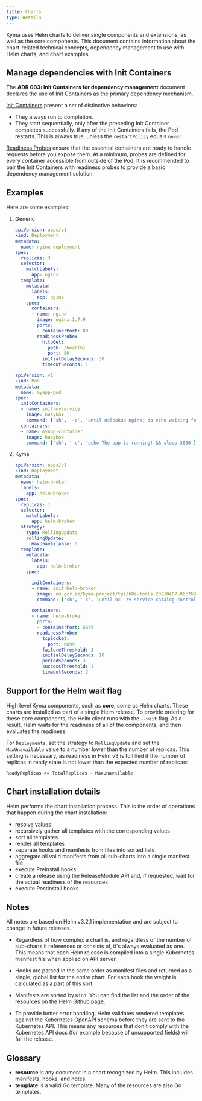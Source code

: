 ```yaml
---
title: Charts
type: Details
---
```


Kyma uses Helm charts to deliver single components and extensions, as well as the core components. This document contains information about the chart-related technical concepts, dependency management to use with Helm charts, and chart examples.

## Manage dependencies with Init Containers

The **ADR 003: Init Containers for dependency management** document declares the use of Init Containers as the primary dependency mechanism.

[Init Containers](https://kubernetes.io/docs/concepts/workloads/pods/init-containers/) present a set of distinctive behaviors:

* They always run to completion.
* They start sequentially, only after the preceding Init Container completes successfully.
  If any of the Init Containers fails, the Pod restarts. This is always true, unless the `restartPolicy` equals `never`.

[Readiness Probes](https://kubernetes.io/docs/concepts/workloads/pods/pod-lifecycle/#container-probes) ensure that the essential containers are ready to handle requests before you expose them. At a minimum, probes are defined for every container accessible from outside of the Pod. It is recommended to pair the Init Containers with readiness probes to provide a basic dependency management solution.

## Examples

Here are some examples:

1. Generic

   ```yaml
   apiVersion: apps/v1
   kind: Deployment
   metadata:
     name: nginx-deployment
   spec:
     replicas: 3
     selector:
       matchLabels:
         app: nginx
     template:
       metadata:
         labels:
           app: nginx
       spec:
         containers:
         - name: nginx
           image: nginx:1.7.9
           ports:
           - containerPort: 80
           readinessProbe:
             httpGet:
               path: /healthz
               port: 80
             initialDelaySeconds: 30
             timeoutSeconds: 1
   ```

   ```yaml
   apiVersion: v1
   kind: Pod
   metadata:
     name: myapp-pod
   spec:
     initContainers:
     - name: init-myservice
       image: busybox
       command: ['sh', '-c', 'until nslookup nginx; do echo waiting for nginx; sleep 2; done;']
     containers:
     - name: myapp-container
       image: busybox
       command: ['sh', '-c', 'echo The app is running! && sleep 3600']
   ```

2. Kyma

   ```yaml
   apiVersion: apps/v1
   kind: Deployment
   metadata:
     name: helm-broker
     labels:
       app: helm-broker
   spec:
     replicas: 1
     selector:
       matchLabels:
         app: helm-broker
     strategy:
       type: RollingUpdate
       rollingUpdate:
         maxUnavailable: 0
     template:
       metadata:
         labels:
           app: helm-broker
       spec:

         initContainers:
         - name: init-helm-broker
           image: eu.gcr.io/kyma-project/tpi/k8s-tools:20210407-86c769bd
           command: ['sh', '-c', 'until nc -zv service-catalog-controller-manager.kyma-system.svc.cluster.local 8080; do echo waiting for etcd service; sleep 2; done;']

         containers:
         - name: helm-broker
           ports:
           - containerPort: 6699
           readinessProbe:
             tcpSocket:
               port: 6699
             failureThreshold: 3
             initialDelaySeconds: 10
             periodSeconds: 3
             successThreshold: 1
             timeoutSeconds: 2
   ```

## Support for the Helm wait flag

High level Kyma components, such as **core**, come as Helm charts. These charts are installed as part of a single Helm release. To provide ordering for these core components, the Helm client runs with the `--wait` flag. As a result, Helm waits for the readiness of all of the components, and then evaluates the readiness.

For `Deployments`, set the strategy to `RollingUpdate` and set the `MaxUnavailable` value to a number lower than the number of replicas. This setting is necessary, as readiness in Helm v3 is fulfilled if the number of replicas in ready state is not lower than the expected number of replicas:

```
ReadyReplicas >= TotalReplicas - MaxUnavailable
```

## Chart installation details

Helm performs the chart installation process. This is the order of operations that happen during the chart installation:

* resolve values
* recursively gather all templates with the corresponding values
* sort all templates
* render all templates
* separate hooks and manifests from files into sorted lists
* aggregate all valid manifests from all sub-charts into a single manifest file
* execute PreInstall hooks
* create a release using the ReleaseModule API and, if requested, wait for the actual readiness of the resources
* execute PostInstall hooks

## Notes

All notes are based on Helm v3.2.1 implementation and are subject to change in future releases.

* Regardless of how complex a chart is, and regardless of the number of sub-charts it references or consists of, it's always evaluated as one. This means that each Helm release is compiled into a single Kubernetes manifest file when applied on API server.

* Hooks are parsed in the same order as manifest files and returned as a single, global list for the entire chart. For each hook the weight is calculated as a part of this sort.

* Manifests are sorted by `Kind`. You can find the list and the order of the resources on the Helm [Github](https://github.com/helm/helm/blob/release-3.2/pkg/releaseutil/kind_sorter.go) page.

* To provide better error handling, Helm validates rendered templates against the Kubernetes OpenAPI schema before they are sent to the Kubernetes API. This means any resources that don't comply with the Kubernetes API docs (for example because of unsupported fields) will fail the release.


## Glossary

* **resource** is any document in a chart recognized by Helm. This includes manifests, hooks, and notes.
* **template** is a valid Go template. Many of the resources are also Go templates.
